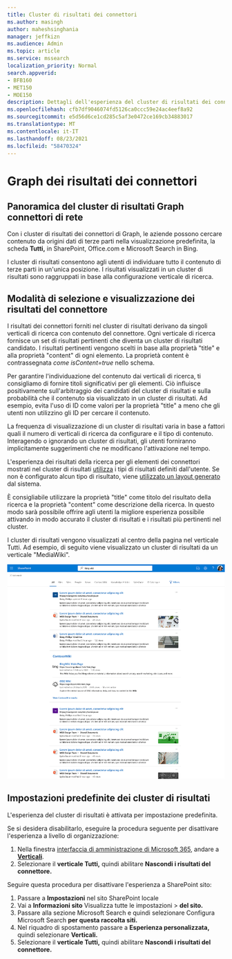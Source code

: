 ```yaml
---
title: Cluster di risultati dei connettori
ms.author: masingh
author: maheshsinghania
manager: jeffkizn
ms.audience: Admin
ms.topic: article
ms.service: mssearch
localization_priority: Normal
search.appverid:
- BFB160
- MET150
- MOE150
description: Dettagli dell'esperienza del cluster di risultati dei connettori
ms.openlocfilehash: cfb7df9046074fd5126ca0ccc59e24ac4eef8a92
ms.sourcegitcommit: e5d56d6ce1cd285c5af3e0472ce169cb34883017
ms.translationtype: MT
ms.contentlocale: it-IT
ms.lasthandoff: 08/23/2021
ms.locfileid: "58470324"
---
```

# <a name="graph-connectors-result-cluster"></a>Graph dei risultati dei connettori

## <a name="overview-of-the-graph-connectors-result-cluster"></a>Panoramica del cluster di risultati Graph connettori di rete  

Con i cluster di risultati dei connettori di Graph, le aziende possono cercare contenuto da origini dati di terze parti nella visualizzazione predefinita, la scheda **Tutti,** in SharePoint, Office.com e Microsoft Search in Bing.

I cluster di risultati consentono agli utenti di individuare tutto il contenuto di terze parti in un'unica posizione. I risultati visualizzati in un cluster di risultati sono raggruppati in base alla configurazione verticale di ricerca.

## <a name="how-connector-results-are-selected-and-displayed"></a>Modalità di selezione e visualizzazione dei risultati del connettore

I risultati dei connettori forniti nel cluster di risultati derivano da singoli verticali di ricerca con contenuto del connettore. Ogni verticale di ricerca fornisce un set di risultati pertinenti che diventa un cluster di risultati candidato. I risultati pertinenti vengono scelti in base alla proprietà "title" e alla proprietà "content" di ogni elemento. La proprietà content è contrassegnata *come isContent=true* nello schema.

Per garantire l'individuazione del contenuto dai verticali di ricerca, ti consigliamo di fornire titoli significativi per gli elementi. Ciò influisce positivamente sull'arbitraggio dei candidati del cluster di risultati e sulla probabilità che il contenuto sia visualizzato in un cluster di risultati. Ad esempio, evita l'uso di ID come valori per la proprietà "title" a meno che gli utenti non utilizzino gli ID per cercare il contenuto.

La frequenza di visualizzazione di un cluster di risultati varia in base a fattori quali il numero di verticali di ricerca da configurare e il tipo di contenuto. Interagendo o ignorando un cluster di risultati, gli utenti forniranno implicitamente suggerimenti che ne modificano l'attivazione nel tempo.

L'esperienza dei risultati della ricerca per gli elementi dei connettori mostrati nel cluster di risultati [utilizza](./customize-search-page.md#create-your-own-result-type) i tipi di risultati definiti dall'utente. Se non è configurato alcun tipo di risultato, viene [utilizzato un layout generato](./customize-search-page.md#default-search-result-layout) dal sistema.

È consigliabile utilizzare la proprietà "title" come titolo del risultato della ricerca e la proprietà "content" come descrizione della ricerca. In questo modo sarà possibile offrire agli utenti la migliore esperienza possibile attivando in modo accurato il cluster di risultati e i risultati più pertinenti nel cluster.

I cluster di risultati vengono visualizzati al centro della pagina nel verticale Tutti. Ad esempio, di seguito viene visualizzato un cluster di risultati da un verticale "MediaWiki".

![Esempio di cluster di risultati MediaWiki.](media/result-cluster/result-cluster-example.png)

## <a name="result-clusters-default-settings"></a>Impostazioni predefinite dei cluster di risultati
  
L'esperienza del cluster di risultati è attivata per impostazione predefinita.  

Se si desidera disabilitarlo, eseguire la procedura seguente per disattivare l'esperienza a livello di organizzazione:

1. Nella finestra [interfaccia di amministrazione di Microsoft 365](https://admin.microsoft.com), andare a [**Verticali**](https://admin.microsoft.com/Adminportal/Home#/MicrosoftSearch/verticals).
1. Selezionare il **verticale Tutti,** quindi abilitare **Nascondi i risultati del connettore.**

Seguire questa procedura per disattivare l'esperienza a SharePoint sito:

1. Passare a **Impostazioni** nel sito SharePoint locale
2. Vai a **Informazioni sito** Visualizza tutte le impostazioni > **del sito.**
3. Passare alla sezione Microsoft Search e quindi selezionare Configura Microsoft Search **per questa raccolta siti.**
4. Nel riquadro di spostamento passare a **Esperienza personalizzata,** quindi selezionare **Verticali.**
5. Selezionare il **verticale Tutti,** quindi abilitare **Nascondi i risultati del connettore.**
